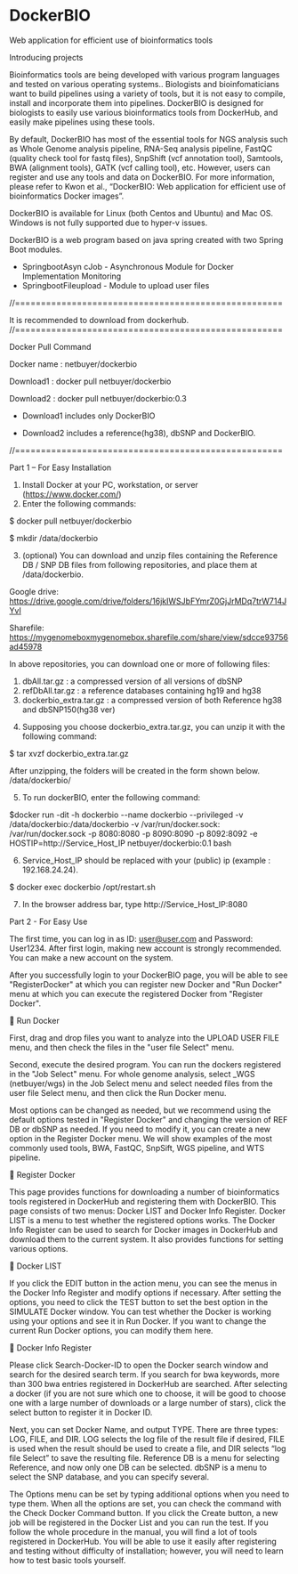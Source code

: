 # DockerBIO
Web application for efficient use of bioinformatics tools

Introducing projects

Bioinformatics tools are being developed with various program languages and tested on various operating systems.. Biologists and bioinfomaticians want to build pipelines using a variety of tools, but it is not easy to compile, install and incorporate them into pipelines. DockerBIO is designed for biologists to easily use various bioinformatics tools from DockerHub, and easily make pipelines using these tools.

By default, DockerBIO has most of the essential tools for NGS analysis such as Whole Genome analysis pipeline, RNA-Seq analysis pipeline, FastQC (quality check tool for fastq files), SnpShift (vcf annotation tool), Samtools, BWA (alignment tools), GATK (vcf calling tool), etc. However, users can register and use any tools and data on DockerBIO. For more information, please refer to Kwon et al., “DockerBIO: Web application for efficient use of bioinformatics Docker images”.

DockerBIO is available for Linux (both Centos and Ubuntu) and Mac OS. Windows is not fully supported due to hyper-v issues.

DockerBIO is a web program based on java spring created with two Spring Boot modules.
-	SpringbootAsyn cJob - Asynchronous Module for Docker Implementation Monitoring
-	SpringbootFileupload - Module to upload user files
 
//====================================================

It is recommended to download from dockerhub.
//====================================================

Docker Pull Command

Docker name	: netbuyer/dockerbio

Download1	: docker pull netbuyer/dockerbio

Download2	: docker pull netbuyer/dockerbio:0.3

* Download1 includes only DockerBIO

* Download2 includes a reference(hg38), dbSNP and DockerBIO.
 
//====================================================



Part 1 – For Easy Installation
1.	Install Docker at your PC, workstation, or server (https://www.docker.com/)
2.	Enter the following commands:


  $ docker pull netbuyer/dockerbio
  
  $ mkdir /data/dockerbio


3.	(optional) You can download and unzip files containing the Reference DB / SNP DB files from following repositories, and place them at /data/dockerbio.

Google drive: https://drive.google.com/drive/folders/16jkIWSJbFYmrZ0GjJrMDq7trW714JYvI

Sharefile: https://mygenomeboxmygenomebox.sharefile.com/share/view/sdcce93756ad45978


In above repositories, you can download one or more of following files:

1) dbAll.tar.gz : a compressed version of all versions of dbSNP
2) refDbAll.tar.gz : a reference databases containing hg19 and hg38
3) dockerbio_extra.tar.gz : a compressed version of both Reference hg38 and dbSNP150(hg38 ver)

4.	Supposing you choose dockerbio_extra.tar.gz, you can unzip it with the following command:


  $ tar xvzf dockerbio_extra.tar.gz

After unzipping, the folders will be created in the form shown below.
/data/dockerbio/


5.	To run dockerBIO, enter the following command:


$docker run -dit -h dockerbio --name dockerbio --privileged -v /data/dockerbio:/data/dockerbio -v /var/run/docker.sock: /var/run/docker.sock -p 8080:8080 -p 8090:8090 -p 8092:8092 -e HOSTIP=http://Service_Host_IP netbuyer/dockerbio:0.1 bash


6.	Service_Host_IP should be replaced with your (public) ip (example : 192.168.24.24).


$ docker exec dockerbio /opt/restart.sh

7.	In the browser address bar, type http://Service_Host_IP:8080




Part 2 - For Easy Use

The first time, you can log in as ID: user@user.com and Password: User1234. After first login, making new account is strongly recommended. You can make a new account on the system.

After you successfully login to your DockerBIO page, you will be able to see "RegisterDocker" at which you can register new Docker and "Run Docker" menu at which you can execute the registered Docker from "Register Docker".
 

	Run Docker
 
First, drag and drop files you want to analyze into the UPLOAD USER FILE menu, and then check the files in the "user file Select" menu.

Second, execute the desired program. You can run the dockers registered in the "Job Select" menu. For whole genome analysis, select _WGS (netbuyer/wgs) in the Job Select menu and select needed files from the user file Select menu, and then click the Run Docker menu.

Most options can be changed as needed, but we recommend using the default options tested in "Register Docker" and changing the version of REF DB or dbSNP as needed. If you need to modify it, you can create a new option in the Register Docker menu. We will show examples of the most commonly used tools, BWA, FastQC, SnpSift, WGS pipeline, and WTS pipeline.

 
	Register Docker

This page provides functions for downloading a number of bioinformatics tools registered in DockerHub and registering them with DockerBIO. This page consists of two menus: Docker LIST and Docker Info Register. Docker LIST is a menu to test whether the registered options  works. The Docker Info Register can be used to search for Docker images in DockerHub and download them to the current system. It also provides functions for setting various options.
 
	Docker LIST

If you click the EDIT button in the action menu, you can see the menus in the Docker Info Register and modify options if necessary. After setting the options, you need to click the TEST button to set the best option in the SIMULATE Docker window. You can test whether the Docker is working using your options and see it in Run Docker. If you want to change the current Run Docker options, you can modify them here.


	Docker Info Register

Please click Search-Docker-ID to open the Docker search window and search for the desired search term. If you search for bwa keywords, more than 300 bwa entries registered in DockerHub are searched. After selecting a docker (if you are not sure which one to choose, it will be good to choose one with a large number of downloads or a large number of stars), click the select button to register it in Docker ID.

Next, you can set Docker Name, and output TYPE. There are three types: LOG, FILE, and DIR. LOG selects the log file of the result file if desired, FILE is used when the result should be used to create a file, and DIR selects “log file Select” to save the resulting file.
Reference DB is a menu for selecting Reference, and now only one DB can be selected.
dbSNP is a menu to select the SNP database, and you can specify several.

The Options menu can be set by typing additional options when you need to type them.
When all the options are set, you can check the command with the Check Docker Command button.
If you click the Create button, a new job will be registered in the Docker List and you can run the test.
If you follow the whole procedure in the manual, you will find a lot of tools registered in DockerHub. You will be able to use it easily after registering and testing without difficulty of installation; however, you will need to learn how to test basic tools yourself.
